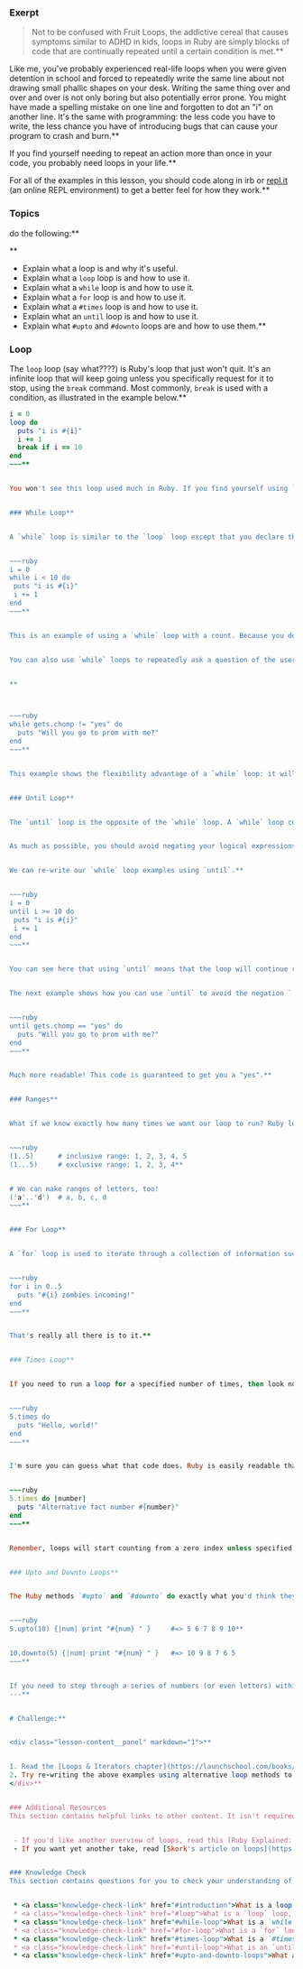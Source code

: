 ### Exerpt
>Not to be confused with Fruit Loops, the addictive cereal that causes symptoms similar to ADHD in kids, loops in Ruby are simply blocks of code that are continually repeated until a certain condition is met.**


Like me, you've probably experienced real-life loops when you were given detention in school and forced to repeatedly write the same line about not drawing small phallic shapes on your desk. Writing the same thing over and over and over is not only boring but also potentially error prone. You might have made a spelling mistake on one line and forgotten to dot an "i" on another line. It's the same with programming: the less code you have to write, the less chance you have of introducing bugs that can cause your program to crash and burn.**


If you find yourself needing to repeat an action more than once in your code, you probably need loops in your life.**


For all of the examples in this lesson, you should code along in irb or [repl.it](https://repl.it/languages/ruby) (an online REPL environment) to get a better feel for how they work.**


###  Topics
  do the following:**


**



 - Explain what a loop is and why it's useful.
 - Explain what a `loop` loop is and how to use it.
 - Explain what a `while` loop is and how to use it.
 - Explain what a `for` loop is and how to use it.
 - Explain what a `#times` loop is and how to use it.
 - Explain what an `until` loop is and how to use it.
 - Explain what `#upto` and `#downto` loops are and how to use them.**


### Loop
The `loop` loop (say what????) is Ruby's loop that just won't quit. It's an infinite loop that will keep going unless you specifically request for it to stop, using the `break` command. Most commonly, `break` is used with a condition, as illustrated in the example below.**


~~~ruby
i = 0
loop do
  puts "i is #{i}"
  i += 1
  break if i == 10
end
~~~**


You won't see this loop used much in Ruby. If you find yourself using `loop`, know that there is probably a better loop for you out there, like one of the more specific loops below.**


### While Loop**


A `while` loop is similar to the `loop` loop except that you declare the condition that will break out of the loop up front.**


~~~ruby
i = 0
while i < 10 do
 puts "i is #{i}"
 i += 1
end
~~~**


This is an example of using a `while` loop with a count. Because you declare the condition that breaks the loop up front, the intention of your code is much clearer, making this code easier to read than our `loop` loop above.**


You can also use `while` loops to repeatedly ask a question of the user until they give the desired response:**


**



~~~ruby
while gets.chomp != "yes" do
  puts "Will you go to prom with me?"
end
~~~**


This example shows the flexibility advantage of a `while` loop: it will run until its break condition is met, which could be for a variable number of loops or a number of loops that is initially unknown. Who knows if your prospective prom date will say "yes" the first, fourth, or seventy-ninth time you ask? Of course, in real life, you should really just take "no" for an answer the first time.**


### Until Loop**


The `until` loop is the opposite of the `while` loop. A `while` loop continues for as long as the condition is true, whereas an `until` loop continues for as long as the condition is false. These two loops can therefore be used pretty much interchangeably. Ultimately, what your break condition is will determine which one is more readable.**


As much as possible, you should avoid negating your logical expressions using `!` (not). First, it can be difficult to actually notice the exclamation point in your code. Second, using negation makes the logic more difficult to reason through and therefore makes your code more difficult to understand. These situations are where `until` shines.**


We can re-write our `while` loop examples using `until`.**


~~~ruby
i = 0
until i >= 10 do
 puts "i is #{i}"
 i += 1
end
~~~**


You can see here that using `until` means that the loop will continue running until the condition i >= 10 is true.**


The next example shows how you can use `until` to avoid the negation `!` that the above `while` loop had to use.**


~~~ruby
until gets.chomp == "yes" do
  puts "Will you go to prom with me?"
end
~~~**


Much more readable! This code is guaranteed to get you a "yes".**


### Ranges**


What if we know exactly how many times we want our loop to run? Ruby lets us use something called a [range](https://ruby-doc.org/core-2.7.1/Range.html) to define an interval. All we need to do is give Ruby the starting value, the ending value, and whether we want the range to be inclusive or exclusive. **


~~~ruby
(1..5)      # inclusive range: 1, 2, 3, 4, 5
(1...5)     # exclusive range: 1, 2, 3, 4**


# We can make ranges of letters, too!
('a'..'d')  # a, b, c, d
~~~**


### For Loop**


A `for` loop is used to iterate through a collection of information such as an array or range. These loops are useful if you need to do something a given number of times while also using an iterator.**


~~~ruby
for i in 0..5
  puts "#{i} zombies incoming!"
end
~~~**


That's really all there is to it.**


### Times Loop**


If you need to run a loop for a specified number of times, then look no further than the trusty `#times` loop. It works by iterating through a loop a specified number of times and even throws in the bonus of accessing the number it's currently iterating through.**


~~~ruby
5.times do
  puts "Hello, world!"
end
~~~**


I'm sure you can guess what that code does. Ruby is easily readable that way!**


~~~ruby
5.times do |number|
  puts "Alternative fact number #{number}"
end
~~~**


Remember, loops will start counting from a zero index unless specified otherwise, so the first loop iteration will output `Alternative fact number 0`. **


### Upto and Downto Loops**


The Ruby methods `#upto` and `#downto` do exactly what you'd think they do from their names. You can use these methods to iterate from a starting number either up to or down to another number, respectively.**


~~~ruby
5.upto(10) {|num| print "#{num} " }     #=> 5 6 7 8 9 10**


10.downto(5) {|num| print "#{num} " }   #=> 10 9 8 7 6 5
~~~**


If you need to step through a series of numbers (or even letters) within a specific range, then these are the loops for you.
---**


# Challenge:**


<div class="lesson-content__panel" markdown="1">**


1. Read the [Loops & Iterators chapter](https://launchschool.com/books/ruby/read/loops_iterators) of LaunchSchool's *Introduction to Programming With Ruby*. 
2. Try re-writing the above examples using alternative loop methods to achieve the same results.
</div>**


### Additional Resources
This section contains helpful links to other content. It isn't required, so consider it supplemental.**


 - If you'd like another overview of loops, read this [Ruby Explained: Iteration](https://www.eriktrautman.com/posts/ruby-explained-iteration) article. (Don't worry about the `#each` method described here; we'll get to that in an upcoming lesson!)
 - If you want yet another take, read [Skork's article on loops](https://skorks.com/2009/09/a-wealth-of-ruby-loops-and-iterators/). (Again, don't worry about the `#each` and `#each_with_index` methods here; they're coming up soon.)**


### Knowledge Check
This section contains questions for you to check your understanding of this lesson. If you're having trouble answering the questions below on your own, review the material above to find the answer.**


 * <a class="knowledge-check-link" href="#introduction">What is a loop and why it is useful?</a>
 * <a class="knowledge-check-link" href="#loop">What is a `loop` loop, and how would you use it?</a>
 * <a class="knowledge-check-link" href="#while-loop">What is a `while` loop, and how would you use it?</a>
 * <a class="knowledge-check-link" href="#for-loop">What is a `for` loop, and how would you use it?</a>
 * <a class="knowledge-check-link" href="#times-loop">What is a `#times` loop, and how would you use it?</a>
 * <a class="knowledge-check-link" href="#until-loop">What is an `until` loop, and how would you use it?</a>
 * <a class="knowledge-check-link" href="#upto-and-downto-loops">What are the `#upto` and `#downto` loops, and how would you use them?</a>
